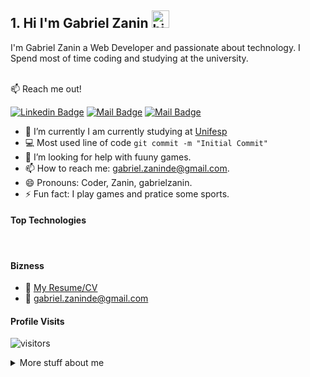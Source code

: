 ## 1. Hi I'm Gabriel Zanin <img src="https://user-images.githubusercontent.com/1303154/88677602-1635ba80-d120-11ea-84d8-d263ba5fc3c0.gif" width="28px" alt="hi">

I'm Gabriel Zanin a Web Developer and passionate about technology. I Spend most of time coding and studying at the university.
<br />
<br />

:mailbox: Reach me out!

 [![Linkedin Badge](https://img.shields.io/badge/-Zanin-0e76a8?style=flat&labelColor=0e76a8&logo=linkedin&logoColor=white)](https://www.linkedin.com/in/gabriel-zanin-ab802a206/) [![Mail Badge](https://img.shields.io/badge/-@gabrielzanin-3b5998?style=flat&labelColor=3b5998&logo=facebook&logoColor=white)](https://www.facebook.com/gabriel.zanin.7927) [![Mail Badge](https://img.shields.io/badge/-gabrielzanin-c0392b?style=flat&labelColor=c0392b&logo=gmail&logoColor=white)](mailto:gabriel.zaninde@gmail.com)

<!-- TODO: Add last video link -->

- 🔭 I’m currently I am currently studying at [Unifesp](https://www.unifesp.br/)
- :computer: Most used line of code `git commit -m "Initial Commit"`
- 🤔 I’m looking for help with fuuny games.
- 📫 How to reach me: gabriel.zaninde@gmail.com.
- 😄 Pronouns: Coder, Zanin, gabrielzanin.
- ⚡ Fun fact: I play games and pratice some sports.

####  Top Technologies

<!-- TODO: Make technologies links takes you to repositories -->


<br />

####  Bizness
- :paperclip: [My Resume/CV](#)
- :email: gabriel.zaninde@gmail.com


####  Profile Visits 

![visitors](https://visitor-badge.glitch.me/badge?page_id=ZaninDe.ZaninDe)

<details>
<summary>
  More stuff about me
</summary>

<br >

I love to learn and then to teach, any knowledge here is welcome!



<!--START_SECTION:waka-->

<!--END_SECTION:waka-->

#### 1.1.5. Github Stats

![Zanin's github stats](https://github-readme-stats.vercel.app/api?username=ZaninDe&count_private=true&theme=tokyonight&hide=contribs,prs)

</details>
